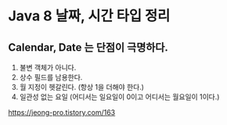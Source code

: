 # Java 8 날짜, 시간 타입 정리

## Calendar, Date 는 단점이 극명하다.

1. 불변 객체가 아니다.
2. 상수 필드를 남용한다.
3. 월 지정이 헷갈린다. (항상 1을 더해야 한다.)
4. 일관성 없는 요일 (어디서는 일요일이 0이고 어디서는 월요일이 1이다.)

https://jeong-pro.tistory.com/163

